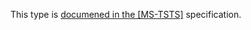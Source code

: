This type is [documened in the [MS-TSTS]](https://learn.microsoft.com/en-us/openspecs/windows_protocols/ms-tsts/611c7f92-5f46-4bd3-ad49-c59b9072882c) specification.
